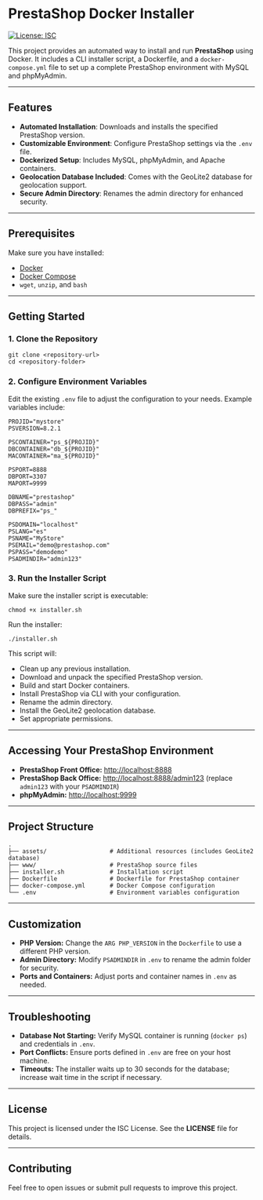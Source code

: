 # PrestaShop Docker Installer

[![License: ISC](https://img.shields.io/badge/License-ISC-blue.svg)](https://opensource.org/licenses/ISC)

This project provides an automated way to install and run **PrestaShop** using Docker. It includes a CLI installer script, a Dockerfile, and a `docker-compose.yml` file to set up a complete PrestaShop environment with MySQL and phpMyAdmin.

---

## Features

- **Automated Installation**: Downloads and installs the specified PrestaShop version.
- **Customizable Environment**: Configure PrestaShop settings via the `.env` file.
- **Dockerized Setup**: Includes MySQL, phpMyAdmin, and Apache containers.
- **Geolocation Database Included**: Comes with the GeoLite2 database for geolocation support.
- **Secure Admin Directory**: Renames the admin directory for enhanced security.

---

## Prerequisites

Make sure you have installed:

- [Docker](https://docs.docker.com/get-docker/)
- [Docker Compose](https://docs.docker.com/compose/install/)
- `wget`, `unzip`, and `bash`

---

## Getting Started

### 1. Clone the Repository

```
git clone <repository-url>
cd <repository-folder>
```

### 2. Configure Environment Variables

Edit the existing `.env` file to adjust the configuration to your needs. Example variables include:

```
PROJID="mystore"
PSVERSION=8.2.1

PSCONTAINER="ps_${PROJID}"
DBCONTAINER="db_${PROJID}"
MACONTAINER="ma_${PROJID}"

PSPORT=8888
DBPORT=3307
MAPORT=9999

DBNAME="prestashop"
DBPASS="admin"
DBPREFIX="ps_"

PSDOMAIN="localhost"
PSLANG="es"
PSNAME="MyStore"
PSEMAIL="demo@prestashop.com"
PSPASS="demodemo"
PSADMINDIR="admin123"
```

### 3. Run the Installer Script

Make sure the installer script is executable:

```
chmod +x installer.sh
```

Run the installer:

```
./installer.sh
```

This script will:

- Clean up any previous installation.
- Download and unpack the specified PrestaShop version.
- Build and start Docker containers.
- Install PrestaShop via CLI with your configuration.
- Rename the admin directory.
- Install the GeoLite2 geolocation database.
- Set appropriate permissions.

---

## Accessing Your PrestaShop Environment

- **PrestaShop Front Office:** [http://localhost:8888](http://localhost:8888)
- **PrestaShop Back Office:** [http://localhost:8888/admin123](http://localhost:8888/admin123) (replace `admin123` with your `PSADMINDIR`)
- **phpMyAdmin:** [http://localhost:9999](http://localhost:9999)

---

## Project Structure

```
.
├── assets/                  # Additional resources (includes GeoLite2 database)
├── www/                     # PrestaShop source files
├── installer.sh             # Installation script
├── Dockerfile               # Dockerfile for PrestaShop container
├── docker-compose.yml       # Docker Compose configuration
└── .env                     # Environment variables configuration
```

---

## Customization

- **PHP Version:** Change the `ARG PHP_VERSION` in the `Dockerfile` to use a different PHP version.
- **Admin Directory:** Modify `PSADMINDIR` in `.env` to rename the admin folder for security.
- **Ports and Containers:** Adjust ports and container names in `.env` as needed.

---

## Troubleshooting

- **Database Not Starting:** Verify MySQL container is running (`docker ps`) and credentials in `.env`.
- **Port Conflicts:** Ensure ports defined in `.env` are free on your host machine.
- **Timeouts:** The installer waits up to 30 seconds for the database; increase wait time in the script if necessary.

---

## License

This project is licensed under the ISC License. See the **LICENSE** file for details.

---

## Contributing

Feel free to open issues or submit pull requests to improve this project.
```

